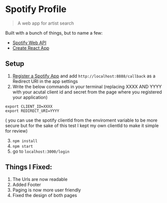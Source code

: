 # Spotify Profile

> A web app for artist search

Built with a bunch of things, but to name a few:

- [Spotify Web API](https://developer.spotify.com/documentation/web-api/)
- [Create React App](https://github.com/facebook/create-react-app)


## Setup

1. [Register a Spotify App](https://developer.spotify.com/dashboard/applications) and add `http://localhost:8888/callback` as a Redirect URI in the app settings
2. Write the below commands in your terminal (replacing XXXX AND YYYY with your acutal client id and secret from the page where you registered your application)

```
export CLIENT_ID=XXXX
export REDIRECT_URI=YYYY

```
( you can use the spotify clientId from the enviroment variable to be more secure but for the sake of this test I kept my own clientId to make it simple for review)

3. `npm install`
4. `npm start`
5. go to `localhost:3000/login`

 

## Things I Fixed: 

1. The Urls are now readable
2. Added Footer
3. Paging is now more user friendly 
4. Fixed the design of both pages


